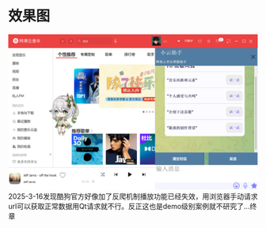 # 效果图  
![image](wyy.jpg)  
2025-3-16发现酷狗官方好像加了反爬机制播放功能已经失效，用浏览器手动请求url可以获取正常数据用Qt请求就不行。反正这也是demo级别案例就不研究了...终章
